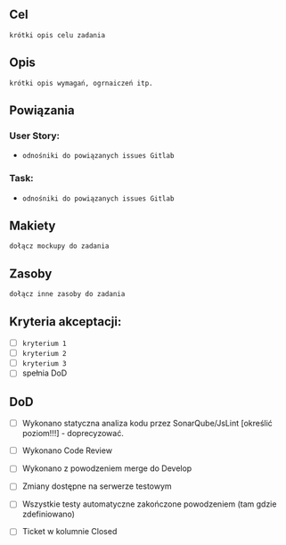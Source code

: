 ## Cel
`krótki opis celu zadania`

## Opis
`krótki opis wymagań, ogrnaiczeń itp.`

## Powiązania

### User Story: 
- ```odnośniki do powiązanych issues Gitlab```

### Task: 
- ```odnośniki do powiązanych issues Gitlab```

## Makiety
`dołącz mockupy do zadania`

## Zasoby
`dołącz inne zasoby do zadania`

## Kryteria akceptacji:
* [ ] ```kryterium 1```
* [ ] ```kryterium 2```
* [ ] ```kryterium 3```
* [ ] spełnia DoD

## DoD
* [ ] Wykonano statyczna analiza kodu przez SonarQube/JsLint [określić poziom!!!] - doprecyzować.
* [ ] Wykonano Code Review 
* [ ] Wykonano z powodzeniem merge do Develop 
* [ ] Zmiany dostępne na serwerze testowym
* [ ] Wszystkie testy automatyczne zakończone powodzeniem (tam gdzie zdefiniowano) 
* [ ] Ticket w kolumnie Closed 


